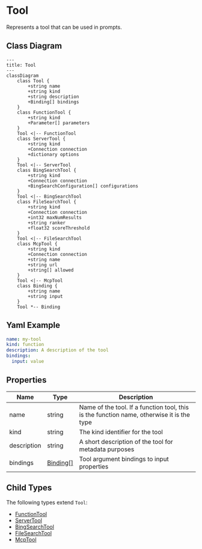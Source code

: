 # Tool

Represents a tool that can be used in prompts.

## Class Diagram

```mermaid
---
title: Tool
---
classDiagram
    class Tool {
        +string name
        +string kind
        +string description
        +Binding[] bindings
    }
    class FunctionTool {
        +string kind
        +Parameter[] parameters
    }
    Tool <|-- FunctionTool
    class ServerTool {
        +string kind
        +Connection connection
        +dictionary options
    }
    Tool <|-- ServerTool
    class BingSearchTool {
        +string kind
        +Connection connection
        +BingSearchConfiguration[] configurations
    }
    Tool <|-- BingSearchTool
    class FileSearchTool {
        +string kind
        +Connection connection
        +int32 maxNumResults
        +string ranker
        +float32 scoreThreshold
    }
    Tool <|-- FileSearchTool
    class McpTool {
        +string kind
        +Connection connection
        +string name
        +string url
        +string[] allowed
    }
    Tool <|-- McpTool
    class Binding {
        +string name
        +string input
    }
    Tool *-- Binding
```

## Yaml Example

```yaml
name: my-tool
kind: function
description: A description of the tool
bindings:
  input: value

```

## Properties

| Name | Type | Description |
| ---- | ---- | ----------- |
| name | string | Name of the tool. If a function tool, this is the function name, otherwise it is the type  |
| kind | string | The kind identifier for the tool  |
| description | string | A short description of the tool for metadata purposes  |
| bindings | [Binding[]](Binding.md) | Tool argument bindings to input properties  |

## Child Types

The following types extend `Tool`:

- [FunctionTool](FunctionTool.md)
- [ServerTool](ServerTool.md)
- [BingSearchTool](BingSearchTool.md)
- [FileSearchTool](FileSearchTool.md)
- [McpTool](McpTool.md)
